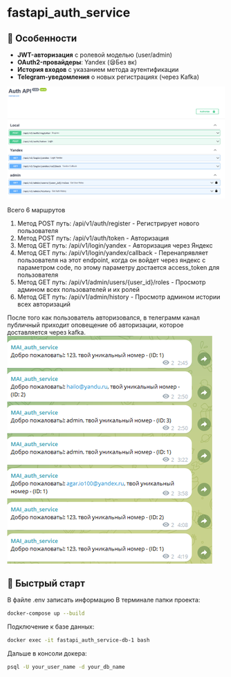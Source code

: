 # fastapi_auth_service

## 🌟 Особенности
- **JWT-авторизация** с ролевой моделью (user/admin)
- **OAuth2-провайдеры**: Yandex (:sleepy:Без вк)
- **История входов** с указанием метода аутентификации
- **Telegram-уведомления** о новых регистрациях (через Kafka)

![alt text](image.png)

Всего 6 маршрутов
1. Метод POST путь: /api/v1/auth/register - Регистрирует нового пользователя
2. Метод POST путь: /api/v1/auth/token - Авторизация
3. Метод GET путь: /api/v1/login/yandex - Авторизация через Яндекс
4. Метод GET путь: /api/v1/login/yandex/callback - Перенапрявляет пользователя на этот endpoint, когда он войдет через яндекс с параметром code, по этому параметру достается access_token для пользователя
5. Метод GET путь: /api/v1/admin/users/{user_id}/roles - Просмотр админом всех пользователей и их ролей
6. Метод GET путь: /api/v1/admin/history - Просмотр админом истории всех авторизаций

После того как пользователь авторизовался, в телеграмм канал публичный приходит оповещение об авторизации, которое доставляется через kafka.
![alt text](image-1.png)

## 🚀 Быстрый старт

В файле .env записать информацию
В терминале папки проекта:
```sh
docker-compose up --build
```
Подключение к базе данных:

```sh
docker exec -it fastapi_auth_service-db-1 bash
```

Дальше в консоли докера:

```sh
psql -U your_user_name -d your_db_name
```


